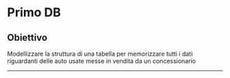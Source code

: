 # Primo DB

## Obiettivo

Modellizzare la struttura di una tabella per memorizzare tutti i dati riguardanti delle auto usate messe in vendita da un concessionario

---
